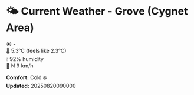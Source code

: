 # 🌤️ Current Weather - Grove (Cygnet Area)

☀️ **-**  
🌡️ 5.3°C (feels like 2.3°C)  
💧 92% humidity  
💨 N 9 km/h  

**Comfort:** Cold ❄️  
**Updated:** 20250820090000
